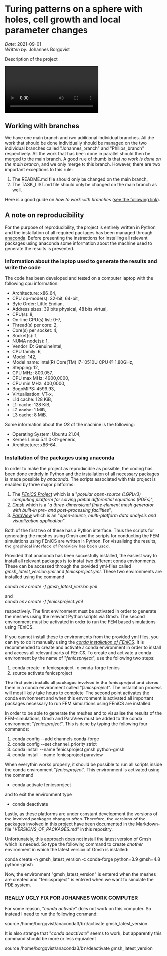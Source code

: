 # Turing patterns on a sphere with holes, cell growth and local parameter changes
*Date:* 2021-09-01<br>
*Written by:* Johannes Borgqvist<br>


Description of the project

![Simulation of the active component of the Schnakenberg model](https://user-images.githubusercontent.com/77111216/190901753-f8122cb9-fc3e-45c5-8e3c-14efbca3f24c.mp4)












## Working with branches
We have one main branch and two additional individual branches. All the work that should be done individually should be managed on the two individual branches called "Johannes\_branch" and "Philips\_branch" respectively. All the work that has been done in parallel should then be merged to the main branch. A good rule of thumb is that *no work is done on the main branch*, and we only merge to this branch. However, there are two important exceptions to this rule:

1. The README.md file should only be changed on the main branch,
2. The TASK_LIST.md file should only be changed on the main branch as well. 

Here is a good guide on *how to work with branches* ([see the following link](https://thenewstack.io/dont-mess-with-the-master-working-with-branches-in-git-and-github/)).



## A note on reproducibility
For the purpose of reproducibility, the project is entirely written in Python and the installation of all required packages has been managed through [anaconda](https://docs.anaconda.com/anaconda/install/index.html). Before presenting the instructions for installing all relevant packages using anaconda some information about the machine used to generate the results is presented. 

### Information about the laptop used to generate the results and write the code
The code has been developed and tested on a computer laptop with the following cpu information:

* Architecture:                    x86_64,
* CPU op-mode(s):                  32-bit, 64-bit,
* Byte Order:                      Little Endian,                                                                                                      
* Address sizes:                   39 bits physical, 48 bits virtual,                                                                                  
* CPU(s):                          8,
* On-line CPU(s) list:             0-7,
* Thread(s) per core:              2,
* Core(s) per socket:              4,
* Socket(s):                       1,
* NUMA node(s):                    1,
* Vendor ID:                       GenuineIntel,
* CPU family:                      6,
* Model:                           142,
* Model name:                      Intel(R) Core(TM) i7-10510U CPU @ 1.80GHz,
* Stepping:                        12,
* CPU MHz:                         800.057,
* CPU max MHz:                     4900,0000,
* CPU min MHz:                     400,0000,
* BogoMIPS:                        4599.93,
* Virtualisation:                  VT-x,
* L1d cache:                       128 KiB,
* L1i cache:                       128 KiB,
* L2 cache:                        1 MiB,
* L3 cache:                        8 MiB.

Some information about the *OS* of the machine is the following:

* Operating System: Ubuntu 21.04, 
* Kernel: Linux 5.11.0-31-generic,
* Architecture: x86-64.



### Installation of the packages using anaconda
In order to make the project as reproducible as possible, the coding has been done entirely in Python and the installation of all necessary packages is made possible by *anaconda*. The scripts associated with this project is enabled by three major platforms:
	
1. The [*FEniCS Project*](https://fenicsproject.org/) which is a "*popular open-source (LGPLv3) computing platform for solving partial differential equations (PDEs)*",
2. [*Gmsh*](https://gmsh.info/) which is a "*a three-dimensional finite element mesh generator with built-in pre- and post-processing facilities*",
3. [*ParaView*](https://www.paraview.org/) which is an "*open-source, multi-platform data analysis and visualization application*".

Both of the first two of these has a Python interface. Thus the scripts for generating the meshes using Gmsh and the scripts for conducting the FEM simulations using FEniCS are written in Python. For visualising the results, the graphical interface of ParaView has been used. 


Provided that anaconda has been succesfully installed, the easiest way to install all relevant packages is to install two different conda environments. These can be accessed through the provided yml-files called *gmsh\_latest\_version.yml* and *fenicsproject.yml*. These two environments are installed using the command<br>

*conda env create -f gmsh\_latest\_version.yml*<br>

and<br>
*conda env create -f fenicsproject.yml*<br>

respectively. The first environment must be activated in order to generate the meshes using the relevant Python scripts via Gmsh. The second environment must be activated in order to run the FEM based simulations using FEniCS. 

If you cannot install these to environments from the provided yml files, you can try to do it manually using the [*conda installation of FEniCS*](https://fenicsproject.org/download/). It is recommended to create and activate a conda environment in order to install and access all relevant parts of FEniCS. To create and activate a conda environment by the name of "*fenicsproject*", use the following two steps:

1. conda create -n fenicsproject -c conda-forge fenics
2. source activate fenicsproject

The first point installs all packages involved in the fenicsproject and stores them in a conda environment called "*fenicsproject*". The installation process will most likely take hours to complete. The second point activates the conda environment and when this environment is activated all important packages necessary to run FEM simulations using FEniCS are installed. 

In order to be able to generate the meshes and to visualise the results of the FEM-simulations, Gmsh and ParaView must be added to the conda environment "*fenicsproject*". This is done by typing the following four commands:

1. conda config --add channels conda-forge
2. conda config --set channel_priority strict
3. conda install --name fenicsproject gmsh python-gmsh
4. conda install --name fenicsproject paraview


When everythin works properly, it should be possible to run all scripts inside the conda environment "*fenicsproject*". This environment is activated using the command

* conda activate fenicsproject

and to exit the environment type

* conda deactivate

Lastly, as these platforms are under constant development the versions of the involved packages changes often. Therefore, the versions of the packages involved in this project have been documented in the Markdown-file "*VERSIONS\_OF\_PACKAGES.md*" in this repositry. 


Unfortunately, this approach does not install the latest version of Gmsh which is needed. So type the following command to create *another* environment in which the latest version of Gmsh is installed:

conda create -n gmsh\_latest\_version -c conda-forge python=3.9 gmsh=4.8 python-gmsh

Now, the environment "gmsh\_latest\_version" is entered when the meshes are created and "fenicsproject" is entered when we want to simulate the PDE system. 



### REALLY UGLY FIX FOR JOHANNES WORK COMPUTER

For some reason, "*conda activate*" does not work on this computer. So instead I need to run the following command: <br>

source /home/borgqvist/anaconda3/bin/activate gmsh\_latest\_version

It is also strange that "*conda deactivate*" seems to work, but apparently this command should be more or less equivalent

source /home/borgqvist/anaconda3/bin/deactivate gmsh\_latest\_version
